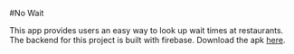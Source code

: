 #No Wait

This app provides users an easy way to look up wait times at restaurants. The backend for this project is built with firebase. 
Download the apk [here](https://drive.google.com/open?id=0B6WNYYt1W7n4Nk8ybUs5Z19QZDA).
